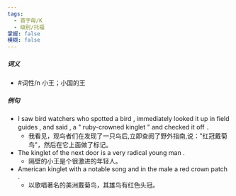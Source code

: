 ```yaml
---
tags:
  - 首字母/K
  - 级别/托福
掌握: false
模糊: false
---
```

##### 词义
- #词性/n  小王；小国的王
##### 例句
- I saw bird watchers who spotted a bird , immediately looked it up in field guides , and said , a " ruby-crowned kinglet " and checked it off ．
	- 我看见，观鸟者们在发现了一只鸟后,立即查阅了野外指南,说："红冠戴菊鸟"，然后在它上面做了标记。
- The kinglet of the next door is a very radical young man .
	- 隔壁的小王是个很激进的年轻人。
- American kinglet with a notable song and in the male a red crown patch .
	- 以歌唱著名的美洲戴菊鸟，其雄鸟有红色头冠。
